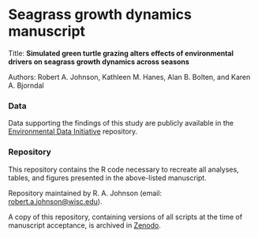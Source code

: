 # Seagrass growth dynamics manuscript


Title: **Simulated green turtle grazing alters effects of environmental drivers on seagrass growth dynamics across seasons**

Authors: Robert A. Johnson, Kathleen M. Hanes, Alan B. Bolten, and Karen A. Bjorndal


### Data

Data supporting the findings of this study are publicly available in the [Environmental Data Initiative](https://doi.org/10.6073/pasta/601ae427b99c240e6df52c0737efbab3) repository.


### Repository

This repository contains the R code necessary to recreate all analyses, tables, and figures presented in the above-listed manuscript.  

Repository maintained by R. A. Johnson (email: robert.a.johnson@wisc.edu).

A copy of this repository, containing versions of all scripts at the time of manuscript acceptance, is archived in [Zenodo](https://zenodo.org/record/7072365).
